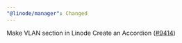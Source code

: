 ```yaml
---
"@linode/manager": Changed
---
```


Make VLAN section in Linode Create an Accordion ([#9414](https://github.com/linode/manager/pull/9414))

